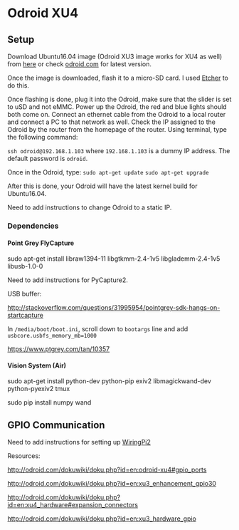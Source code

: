 # Odroid XU4

## Setup

Download Ubuntu16.04 image (Odroid XU3 image works for XU4 as well) from [here](https://odroid.in/ubuntu_16.04lts/) or check [odroid.com](odroid.com) for latest version. 


Once the image is downloaded, flash it to a micro-SD card. I used [Etcher](https://etcher.io/) to do this. 


Once flashing is done, plug it into the Odroid, make sure that the slider is set to uSD and not eMMC. Power up the Odroid, the red and blue lights should both come on. Connect an ethernet cable from the Odroid to a local router and connect a PC to that network as well. Check the IP assigned to the Odroid by the router from the homepage of the router. Using terminal, type the following command:


`ssh odroid@192.168.1.103` where `192.168.1.103` is a dummy IP address. The default password is `odroid`.


Once in the Odroid, type:
`sudo apt-get update`
`sudo apt-get upgrade`


After this is done, your Odroid will have the latest kernel build for Ubuntu16.04.


Need to add instructions to change Odroid to a static IP.

### Dependencies

#### Point Grey FlyCapture

sudo apt-get install libraw1394-11 libgtkmm-2.4-1v5 libglademm-2.4-1v5 libusb-1.0-0

Need to add instructions for PyCapture2.

USB buffer:

http://stackoverflow.com/questions/31995954/pointgrey-sdk-hangs-on-startcapture

In `/media/boot/boot.ini`, scroll down to `bootargs` line and add `usbcore.usbfs_memory_mb=1000`

https://www.ptgrey.com/tan/10357

#### Vision System (Air)

sudo apt-get install python-dev python-pip exiv2 libmagickwand-dev python-pyexiv2 tmux

sudo pip install numpy wand

## GPIO Communication

Need to add instructions for setting up [WiringPi2](https://github.com/hardkernel/WiringPi2-Python)

Resources:

http://odroid.com/dokuwiki/doku.php?id=en:odroid-xu4#gpio_ports

http://odroid.com/dokuwiki/doku.php?id=en:xu3_enhancement_gpio30

http://odroid.com/dokuwiki/doku.php?id=en:xu4_hardware#expansion_connectors

http://odroid.com/dokuwiki/doku.php?id=en:xu3_hardware_gpio

